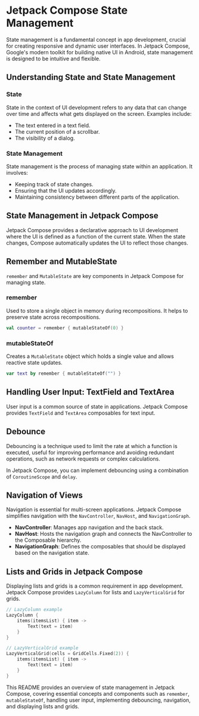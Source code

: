 # Jetpack Compose State Management

State management is a fundamental concept in app development, crucial for creating responsive and dynamic user interfaces. In Jetpack Compose, Google's modern toolkit for building native UI in Android, state management is designed to be intuitive and flexible.

## Understanding State and State Management

### State

State in the context of UI development refers to any data that can change over time and affects what gets displayed on the screen. Examples include:

- The text entered in a text field.
- The current position of a scrollbar.
- The visibility of a dialog.

### State Management

State management is the process of managing state within an application. It involves:

- Keeping track of state changes.
- Ensuring that the UI updates accordingly.
- Maintaining consistency between different parts of the application.

## State Management in Jetpack Compose

Jetpack Compose provides a declarative approach to UI development where the UI is defined as a function of the current state. When the state changes, Compose automatically updates the UI to reflect those changes.

## Remember and MutableState

`remember` and `MutableState` are key components in Jetpack Compose for managing state.

### remember

Used to store a single object in memory during recompositions. It helps to preserve state across recompositions.

```kotlin
val counter = remember { mutableStateOf(0) }
```

### mutableStateOf

Creates a `MutableState` object which holds a single value and allows reactive state updates.

```kotlin
var text by remember { mutableStateOf("") }
```

## Handling User Input: TextField and TextArea

User input is a common source of state in applications. Jetpack Compose provides `TextField` and `TextArea` composables for text input.

## Debounce

Debouncing is a technique used to limit the rate at which a function is executed, useful for improving performance and avoiding redundant operations, such as network requests or complex calculations.

In Jetpack Compose, you can implement debouncing using a combination of `CoroutineScope` and `delay`.

## Navigation of Views

Navigation is essential for multi-screen applications. Jetpack Compose simplifies navigation with the `NavController`, `NavHost`, and `NavigationGraph`.

- **NavController**: Manages app navigation and the back stack.
- **NavHost**: Hosts the navigation graph and connects the NavController to the Composable hierarchy.
- **NavigationGraph**: Defines the composables that should be displayed based on the navigation state.

## Lists and Grids in Jetpack Compose

Displaying lists and grids is a common requirement in app development. Jetpack Compose provides `LazyColumn` for lists and `LazyVerticalGrid` for grids.

```kotlin
// LazyColumn example
LazyColumn {
    items(itemsList) { item ->
        Text(text = item)
    }
}

// LazyVerticalGrid example
LazyVerticalGrid(cells = GridCells.Fixed(2)) {
    items(itemsList) { item ->
        Text(text = item)
    }
}
```

This README provides an overview of state management in Jetpack Compose, covering essential concepts and components such as `remember`, `mutableStateOf`, handling user input, implementing debouncing, navigation, and displaying lists and grids.
